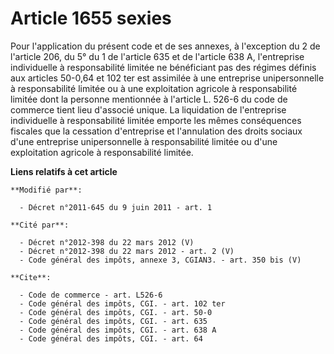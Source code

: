 # Article 1655 sexies

Pour l'application du présent code et de ses annexes, à l'exception du 2 de l'article 206, du 5° du 1 de l'article 635 et de
l'article 638 A, l'entreprise individuelle à responsabilité limitée ne bénéficiant pas des régimes définis aux articles
50-0,64 et 102 ter est assimilée à une entreprise unipersonnelle à responsabilité limitée ou à une exploitation agricole à
responsabilité limitée dont la personne mentionnée à l'article L. 526-6 du code de commerce tient lieu d'associé unique. La
liquidation de l'entreprise individuelle à responsabilité limitée emporte les mêmes conséquences fiscales que la cessation
d'entreprise et l'annulation des droits sociaux d'une entreprise unipersonnelle à responsabilité limitée ou d'une
exploitation agricole à responsabilité limitée.

**Liens relatifs à cet article**

	**Modifié par**:

	  - Décret n°2011-645 du 9 juin 2011 - art. 1

	**Cité par**:

	  - Décret n°2012-398 du 22 mars 2012 (V)
	  - Décret n°2012-398 du 22 mars 2012 - art. 2 (V)
	  - Code général des impôts, annexe 3, CGIAN3. - art. 350 bis (V)

	**Cite**:

	  - Code de commerce - art. L526-6
	  - Code général des impôts, CGI. - art. 102 ter
	  - Code général des impôts, CGI. - art. 50-0
	  - Code général des impôts, CGI. - art. 635
	  - Code général des impôts, CGI. - art. 638 A
	  - Code général des impôts, CGI. - art. 64

